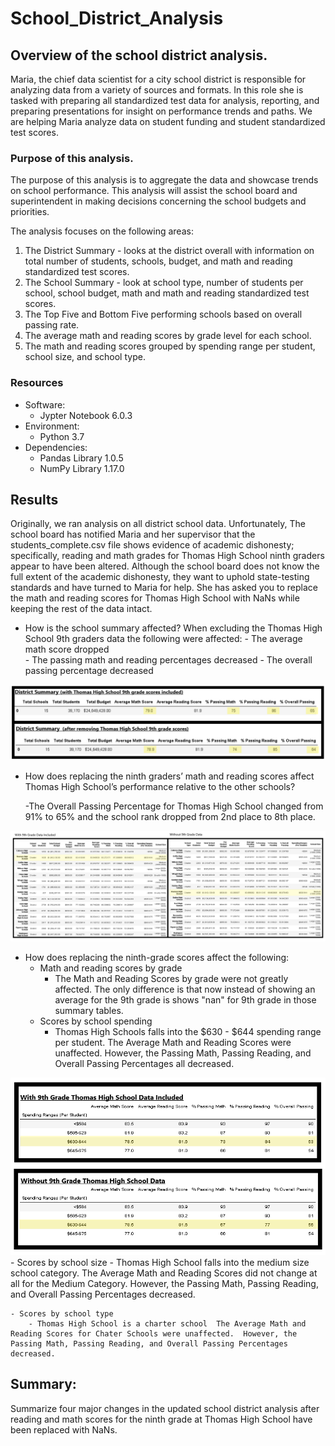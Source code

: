 # School_District_Analysis

## Overview of the school district analysis.

Maria, the chief data scientist for a city school district is responsible for analyzing data from a variety of sources and formats.  In this role she is tasked with preparing all standardized test data for analysis, reporting, and preparing presentations for insight on performance trends and paths. We are helping Maria analyze data on student funding and student standardized test scores.

### Purpose of this analysis.
The purpose of this analysis is to aggregate the data and showcase trends on school performance.  This analysis will assist the school board and superintendent in making decisions concerning the school budgets and priorities. 

The analysis focuses on the following areas:
1. The District Summary - looks at the district overall with information on total number of students, schools, budget, and math and reading standardized test scores.
2. The School Summary - look at school type, number of students per school, school budget, math and math and reading standardized test scores.
3. The Top Five and Bottom Five performing schools based on overall passing rate.
4. The average math and reading scores by grade level for each school.
5. The math and reading scores grouped by spending range per student, school size, and school type.

### Resources
- Software:
    - Jypter Notebook 6.0.3
- Environment:
  - Python 3.7
- Dependencies:
  - Pandas Library 1.0.5
  - NumPy Library 1.17.0

## Results
Originally, we ran analysis on all district school data.  Unfortunately, The school board has notified Maria and her supervisor that the students_complete.csv file shows evidence of academic dishonesty; specifically, reading and math grades for Thomas High School ninth graders appear to have been altered. Although the school board does not know the full extent of the academic dishonesty, they want to uphold state-testing standards and have turned to Maria for help. She has asked you to replace the math and reading scores for Thomas High School with NaNs while keeping the rest of the data intact.

- How is the school summary affected?
    When excluding the Thomas High School 9th graders data the following were affected:
        - The average math score dropped  
        - The passing math and reading percentages decreased
        - The overall passing percentage decreased
 <img src = "https://github.com/jennfrbrown/School_District_Analysis/blob/master/Images%20for%20ReadMe/District%20Summary.png"  >  
   
- How does replacing the ninth graders’ math and reading scores affect Thomas High School’s performance relative to the other schools?
    
    -The Overall Passing Percentage for Thomas High School changed from 91% to 65% and the school rank dropped from 2nd place to 8th place.
<img src = "https://github.com/jennfrbrown/School_District_Analysis/blob/master/Images%20for%20ReadMe/Change%20in%20Position.png" >
    
    
- How does replacing the ninth-grade scores affect the following:
    - Math and reading scores by grade
        - The Math and Reading Scores by grade were not greatly affected.  The only difference is that now instead of showing an average for the 9th grade is shows "nan" for 9th grade in those summary tables.
    - Scores by school spending
        -  Thomas High Schools falls into the $630 - $644 spending range per student.  The Average Math and Reading Scores were unaffected.  However, the Passing Math, Passing Reading, and Overall Passing Percentages all decreased.
<img src = "https://github.com/jennfrbrown/School_District_Analysis/blob/master/Images%20for%20ReadMe/Spending%20Ranges.png">
    - Scores by school size
        - Thomas High School falls into the medium size school category.  The Average Math and Reading Scores did not change at all for the Medium Category.  However, the Passing Math, Passing Reading, and Overall Passing Percentages decreased.
        
    - Scores by school type
        - Thomas High School is a charter school  The Average Math and Reading Scores for Chater Schools were unaffected.  However, the Passing Math, Passing Reading, and Overall Passing Percentages decreased.
    

## Summary: 

Summarize four major changes in the updated school district analysis after reading and math scores for the ninth grade at Thomas High School have been replaced with NaNs.
